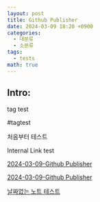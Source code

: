 ```yaml
---
layout: post
title: Github Publisher
date: 2024-03-09 18:20 +0900
categories:
  - 대분류
  - 소분류
tags:
  - tests
math: true
---
```


## Intro: 

tag test

#tagtest


처음부터 테스트

Internal Link test

[2024-03-09-Github Publisher](_posts/2024-03-09-Github%20Publisher.md)

[2024-03-09-Github Publisher](2024-03-09-Github%20Publisher.md)

[날짜없는 노트 테스트](날짜없는%20노트%20테스트.md)

